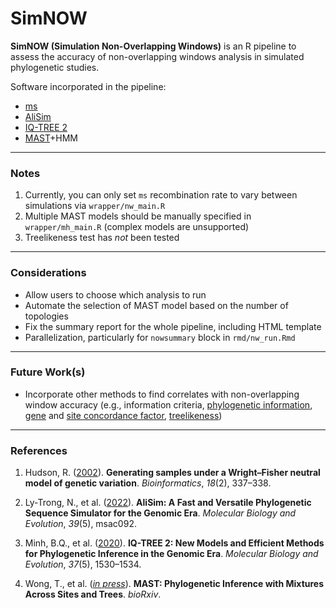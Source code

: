 # SimNOW

**SimNOW (Simulation Non-Overlapping Windows)** is an R pipeline to assess the accuracy of non-overlapping windows analysis in simulated phylogenetic studies.

Software incorporated in the pipeline:
- <a href="http://home.uchicago.edu/~rhudson1/source/mksamples.html">ms</a>
- <a href="http://www.iqtree.org/doc/AliSim">AliSim</a>
- <a href="http://www.iqtree.org">IQ-TREE 2</a>
- <a href="http://www.iqtree.org/doc/Complex-Models#multitree-models">MAST</a>+HMM

---
### Notes
1. Currently, you can only set `ms` recombination rate to vary between simulations via `wrapper/nw_main.R`
2. Multiple MAST models should be manually specified in `wrapper/mh_main.R` (complex models are unsupported)
3. Treelikeness test has *not* been tested

---
### Considerations
- Allow users to choose which analysis to run
- Automate the selection of MAST model based on the number of topologies
- Fix the summary report for the whole pipeline, including HTML template
- Parallelization, particularly for `nowsummary` block in `rmd/nw_run.Rmd`

---
### Future Work(s)
- Incorporate other methods to find correlates with non-overlapping window accuracy (e.g., information criteria, <a href="https://doi.org/10.1186/s12862-016-0837-3">phylogenetic information</a>, <a href="https://doi.org/10.1093/molbev/msaa106">gene</a> and <a href="https://doi.org/10.1093/bioinformatics/btac741">site concordance factor</a>, <a href="https://doi.org/10.1101/2021.02.16.431544">treelikeness</a>)

---
### References
1. Hudson, R. (<a href="https://doi.org/10.1093/bioinformatics/18.2.337">2002</a>). **Generating samples under a Wright–Fisher neutral model of genetic variation**. *Bioinformatics*, *18*(2), 337–338.

2. Ly-Trong, N., et al. (<a href="https://doi.org/10.1093/molbev/msac092">2022</a>). **AliSim: A Fast and Versatile Phylogenetic Sequence Simulator for the Genomic Era**. *Molecular Biology and Evolution*, *39*(5), msac092.

3. Minh, B.Q., et al. (<a href="https://doi.org/10.1093/molbev/msaa015">2020</a>). **IQ-TREE 2: New Models and Efficient Methods for Phylogenetic Inference in the Genomic Era**. *Molecular Biology and Evolution*, *37*(5), 1530–1534.
 
4. Wong, T., et al. (<a href="https://doi.org/10.1101/2022.10.06.511210">*in press*</a>). **MAST: Phylogenetic Inference with Mixtures Across Sites and Trees**. *bioRxiv*.